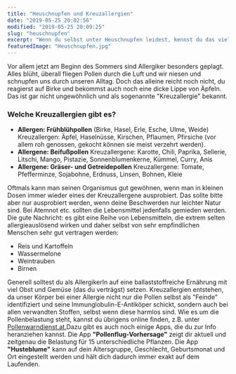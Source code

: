 ```yaml
---
title: "Heuschnupfen und Kreuzallergien"
date: "2019-05-25 20:02:56"
modified: "2019-05-25 20:09:25"
slug: "heuschnupfen"
excerpt: "Wenn du selbst unter Heuschnupfen leidest, kennst du das vielleicht - nicht nur die Pollen alleine setzen einem zu, man reagiert auch noch auf bestimmte Lebensmittel mit einer Allergie. "
featuredImage: "Heuschnupfen.jpg"
---
```


Vor allem jetzt am Beginn des Sommers sind Allergiker besonders geplagt. Alles blüht, überall fliegen Pollen durch die Luft und wir niesen und schnupfen uns durch unseren Alltag. Doch das alleine reicht noch nicht, du reagierst auf Birke und bekommst auch noch eine dicke Lippe von Äpfeln. Das ist gar nicht ungewöhnlich und als sogenannte "Kreuzallergie" bekannt.

### Welche Kreuzallergien gibt es?

*   **Allergen: Frühblühpollen** (Birke, Hasel, Erle, Esche, Ulme, Weide) Kreuzallergen: Äpfel, Haselnüsse, Kirschen, Pflaumen, Pfirsiche (vor allem roh genossen, gekocht können sie meist verzehrt werden).
*   **Allergene: Beifußpollen** Kreuzallergene: Karotte, Chili, Paprika, Sellerie, Litschi, Mango, Pistazie, Sonnenblumenkerne, Kümmel, Curry, Anis
*   **Allergene: Gräser- und Getreidepollen** Kreuzallergene: Tomate, Pfefferminze, Sojabohne, Erdnuss, Linsen, Bohnen, Kleie

Oftmals kann man seinen Organismus gut gewöhnen, wenn man in kleinen Dosen immer wieder eines der Kreuzallergene ausprobiert. Das sollte bitte aber nur ausprobiert werden, wenn deine Beschwerden nur leichter Natur sind. Bei Atemnot etc. sollten die Lebensmittel jedenfalls gemieden werden. Die gute Nachricht: es gibt eine Reihe von Lebensmitteln, die extrem selten allergieauslösend wirken und daher selbst von sehr empfindlichen Menschen sehr gut vertragen werden:

*   Reis und Kartoffeln
*   Wassermelone
*   Weintrauben
*   Birnen

Generell solltest du als AllergikerIn auf eine ballaststoffreiche Ernährung mit viel Obst und Gemüse (das du verträgst) setzen. Kreuzallergien entstehen, da unser Körper bei einer Allergie nicht nur die Pollen selbst als "Feinde" identifiziert und seine Immunglobulin-E-Antiköper schickt, sondern auch bei allen verwandten Stoffen, selbst wenn diese harmlos sind. Wie es um die Pollenbelastung steht, kannst du übrigens online finden, z.B. unter [Pollenwarndienst.at.](https://www.pollenwarndienst.at)Dazu gibt es auch noch einige Apps, die du zur Info heranziehen kannst. Die App **"Pollenflug-Vorhersage"** zeigt dir aktuell und zeitgenau die Belastung für 15 unterschiedliche Pflanzen. Die App **"Husteblume"** kann auf dein Altersgruppe, Geschlecht, Geburtsmonat und Ort eingestellt werden und hält dich dadurch immer exakt auf dem Laufenden.